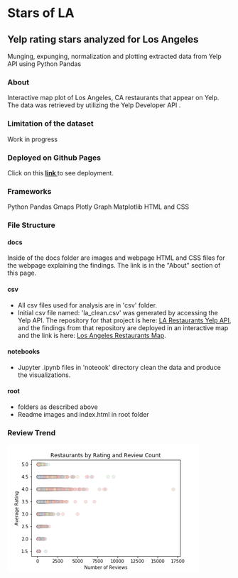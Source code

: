 # Stars of LA
## Yelp rating stars analyzed for Los Angeles
Munging, expunging, normalization and plotting extracted data from Yelp API using Python Pandas


### About
Interactive map plot of Los Angeles, CA restaurants that appear on Yelp. The data was retrieved by utilizing the Yelp Developer API </a>. 
### Limitation of the dataset
Work in progress

### Deployed on Github Pages
Click on this <a href='https://sherirosalia.github.io/Stars-of-LA'><strong>link </strong></a>to see deployment. 

### Frameworks
 Python Pandas
 Gmaps
 Plotly Graph
 Matplotlib
 HTML and CSS 
 
### File Structure
#### docs
Inside of the docs folder are images and webpage HTML and CSS files for the webpage explaining the findings. The link is in the "About" section of this page.
#### csv
- All csv files used for analysis are in 'csv' folder.
- Initial csv file named: 'la_clean.csv' was generated by accessing the Yelp API. The repository for that project is here: <a href="https://github.com/sherirosalia/LA_Restaurants_Yelp_API">LA Restaurants Yelp API</a>, and the findings from that repository are deployed in an interactive map and the link is here: <a href="https://sherirosalia.github.io/LA_Restaurants_Yelp_API/">Los Angeles Restaurants Map</a>.
#### notebooks
- Jupyter .ipynb files in 'noteook' directory clean the data and produce the visualizations.

#### root
- folders as described above
- Readme images and index.html in root folder

### Review Trend
![](docs/images/scat_plot.png)

